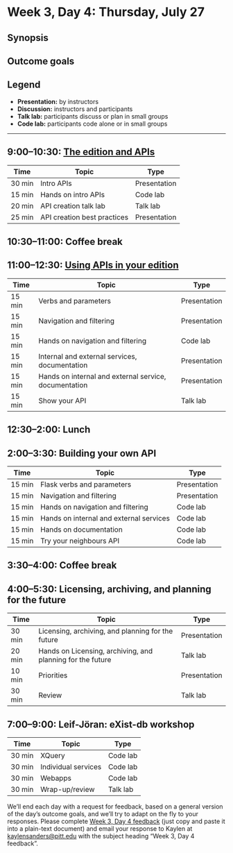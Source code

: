 # Week 3, Day 4: Thursday, July 27
## Synopsis



## Outcome goals
## Legend

* **Presentation:** by instructors
* **Discussion:** instructors and participants
* **Talk lab:** participants discuss or plan in small groups
* **Code lab:** participants code alone or in small groups

* * *
## 9:00–10:30: [The edition and APIs](week_3_day_4_session_1.md)

Time | Topic | Type
---- | ---- | ---- 
30 min | Intro APIs | Presentation
15 min | Hands on intro APIs | Code lab
20 min | API creation talk lab | Talk lab
25 min | API creation best practices | Presentation

## 10:30–11:00: Coffee break

## 11:00–12:30: [Using APIs in your edition](using_aips_edition.md)

Time | Topic | Type
---- | ---- | ---- 
15 min | Verbs and parameters | Presentation
15 min | Navigation and filtering | Presentation
15 min | Hands on navigation and filtering | Code lab
15 min | Internal and external services, documentation | Presentation
15 min | Hands on internal and external service, documentation | Presentation
15 min | Show your API | Talk lab

## 12:30–2:00: Lunch

## 2:00–3:30: Building your own API

Time | Topic | Type
---- | ---- | ---- 
15 min | Flask verbs and parameters | Presentation
15 min | Navigation and filtering | Presentation
15 min | Hands on navigation and filtering | Code lab
15 min | Hands on internal and external services | Code lab
15 min | Hands on documentation | Code lab
15 min | Try your neighbours API | Code lab

## 3:30–4:00: Coffee break

## 4:00–5:30: Licensing, archiving, and planning for the future

Time | Topic | Type
---- | ---- | ---- 
30 min | Licensing, archiving, and planning for the future | Presentation
20 min | Hands on Licensing, archiving, and planning for the future | Talk lab
10 min | Priorities | Presentation
30 min | Review | Talk lab

## 7:00–9:00: Leif-Jöran: eXist-db workshop

Time | Topic | Type
---- | ---- | ---- 
30 min | XQuery | Code lab
30 min | Individual services | Code lab
30 min | Webapps | Code lab
30 min | Wrap-up/review | Talk lab

We’ll end each day with a request for feedback, based on a general version of the day’s outcome goals, and we’ll try to adapt on the fly to your responses. Please complete [Week 3, Day 4 feedback](week_3_day_4_feedback.md) (just copy and paste it into a plain-text document) and email your response to Kaylen at [kaylensanders@pitt.edu](mailto:kaylensanders@pitt.edu) with the subject heading “Week 3, Day 4 feedback”.